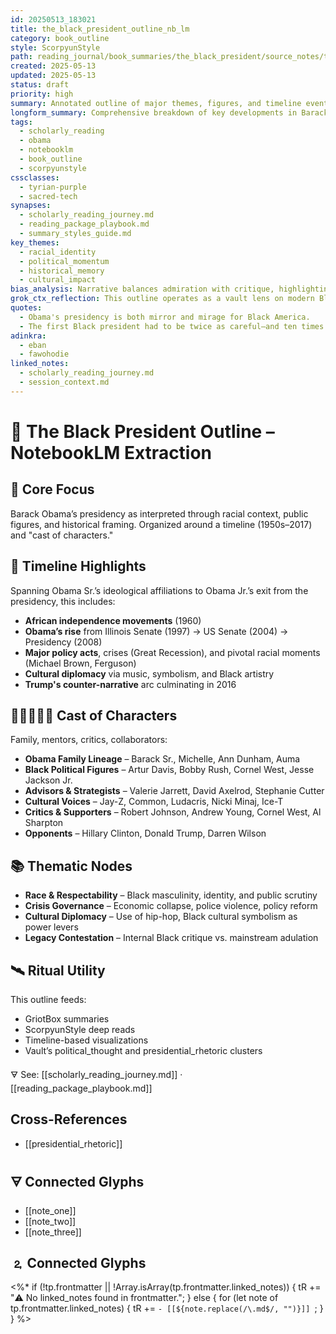 ```yaml
---
id: 20250513_183021
title: the_black_president_outline_nb_lm
category: book_outline
style: ScorpyunStyle
path: reading_journal/book_summaries/the_black_president/source_notes/the_black_president_outline_nb_lm.md
created: 2025-05-13
updated: 2025-05-13
status: draft
priority: high
summary: Annotated outline of major themes, figures, and timeline events from "The Black President" by Claude A. Clegg III. Extracted from NotebookLM session for vault-grade scholarly synthesis.
longform_summary: Comprehensive breakdown of key developments in Barack Obama's rise to presidency, the sociopolitical contexts he operated in, and influential characters around him. Structured to support GriotBox-style summarization and ScorpyunStyle archival.
tags:
  - scholarly_reading
  - obama
  - notebooklm
  - book_outline
  - scorpyunstyle
cssclasses:
  - tyrian-purple
  - sacred-tech
synapses:
  - scholarly_reading_journey.md
  - reading_package_playbook.md
  - summary_styles_guide.md
key_themes:
  - racial_identity
  - political_momentum
  - historical_memory
  - cultural_impact
bias_analysis: Narrative balances admiration with critique, highlighting Black support for Obama while documenting tensions and strategic concessions under a racialized presidency.
grok_ctx_reflection: This outline operates as a vault lens on modern Black leadership, showing how power, visibility, and racial tension entwine in the first Black presidency. A seed for deeper dives into legacy politics.
quotes:
  - Obama's presidency is both mirror and mirage for Black America.
  - The first Black president had to be twice as careful—and ten times as strategic.
adinkra:
  - eban
  - fawohodie
linked_notes:
  - scholarly_reading_journey.md
  - session_context.md
---
```


# 🧠 **The Black President Outline – NotebookLM Extraction**

## 🔮 Core Focus
Barack Obama’s presidency as interpreted through racial context, public figures, and historical framing. Organized around a timeline (1950s–2017) and "cast of characters."

## 📆 Timeline Highlights
Spanning Obama Sr.’s ideological affiliations to Obama Jr.’s exit from the presidency, this includes:
- **African independence movements** (1960)
- **Obama’s rise** from Illinois Senate (1997) → US Senate (2004) → Presidency (2008)
- **Major policy acts**, crises (Great Recession), and pivotal racial moments (Michael Brown, Ferguson)
- **Cultural diplomacy** via music, symbolism, and Black artistry
- **Trump's counter-narrative** arc culminating in 2016

## 🧑🏽‍🤝‍🧑🏾 Cast of Characters
Family, mentors, critics, collaborators:
- **Obama Family Lineage** – Barack Sr., Michelle, Ann Dunham, Auma
- **Black Political Figures** – Artur Davis, Bobby Rush, Cornel West, Jesse Jackson Jr.
- **Advisors & Strategists** – Valerie Jarrett, David Axelrod, Stephanie Cutter
- **Cultural Voices** – Jay-Z, Common, Ludacris, Nicki Minaj, Ice-T
- **Critics & Supporters** – Robert Johnson, Andrew Young, Cornel West, Al Sharpton
- **Opponents** – Hillary Clinton, Donald Trump, Darren Wilson

## 📚 Thematic Nodes
- **Race & Respectability** – Black masculinity, identity, and public scrutiny
- **Crisis Governance** – Economic collapse, police violence, policy reform
- **Cultural Diplomacy** – Use of hip-hop, Black cultural symbolism as power levers
- **Legacy Contestation** – Internal Black critique vs. mainstream adulation

## 🛰️ Ritual Utility
This outline feeds:
- GriotBox summaries
- ScorpyunStyle deep reads
- Timeline-based visualizations
- Vault’s political_thought and presidential_rhetoric clusters

🜃 See: [[scholarly_reading_journey.md]] · [[reading_package_playbook.md]]

## Cross-References
- [[presidential_rhetoric]]

## 🜃 Connected Glyphs
- [[note_one]]
- [[note_two]]
- [[note_three]]
## 🄃 Connected Glyphs

<%*
if (!tp.frontmatter || !Array.isArray(tp.frontmatter.linked_notes)) {
  tR += "⚠️ No linked_notes found in frontmatter.";
} else {
  for (let note of tp.frontmatter.linked_notes) {
    tR += `- [[${note.replace(/\.md$/, "")}]]
`;
  }
}
%>
